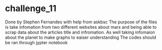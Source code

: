 # challenge_11
Done by Stephen Fernandes with help from askbsc
The purpose of the files is take infomation from two different websites about mars and being able to scrap data about the articles title and infromation.
As well taking infomaion about the planet to make graphs to eaiser understanding 
The codes should be ran through jypter notebook
